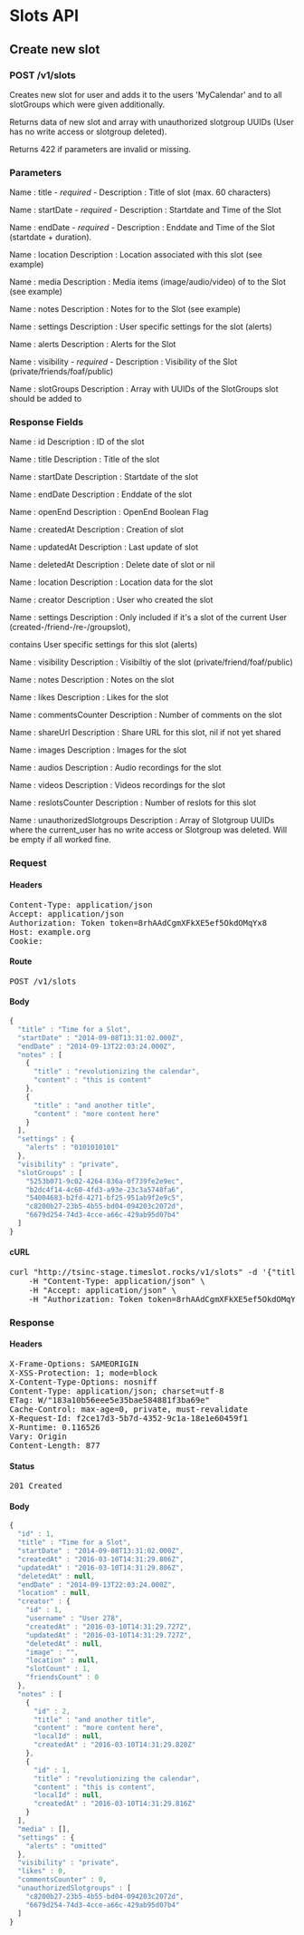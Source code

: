 # Slots API

## Create new slot

### POST /v1/slots

Creates new slot for user and adds it to the users &#39;MyCalendar&#39; and to all slotGroups which were given additionally.

Returns data of new slot and array with unauthorized slotgroup UUIDs (User has no write access or slotgroup deleted).

Returns 422 if parameters are invalid or missing.

### Parameters

Name : title *- required -*
Description : Title of slot (max. 60 characters)

Name : startDate *- required -*
Description : Startdate and Time of the Slot

Name : endDate *- required -*
Description : Enddate and Time of the Slot (startdate + duration).

Name : location
Description : Location associated with this slot (see example)

Name : media
Description : Media items (image/audio/video) of to the Slot (see example)

Name : notes
Description : Notes for to the Slot (see example)

Name : settings
Description : User specific settings for the slot (alerts)

Name : alerts
Description : Alerts for the Slot

Name : visibility *- required -*
Description : Visibility of the Slot (private/friends/foaf/public)

Name : slotGroups
Description : Array with UUIDs of the SlotGroups slot should be added to


### Response Fields

Name : id
Description : ID of the slot

Name : title
Description : Title of the slot

Name : startDate
Description : Startdate of the slot

Name : endDate
Description : Enddate of the slot

Name : openEnd
Description : OpenEnd Boolean Flag

Name : createdAt
Description : Creation of slot

Name : updatedAt
Description : Last update of slot

Name : deletedAt
Description : Delete date of slot or nil

Name : location
Description : Location data for the slot

Name : creator
Description : User who created the slot

Name : settings
Description : Only included if it&#39;s a slot of the current User (created-/friend-/re-/groupslot),

contains User specific settings for this slot (alerts)

Name : visibility
Description : Visibiltiy of the slot (private/friend/foaf/public)

Name : notes
Description : Notes on the slot

Name : likes
Description : Likes for the slot

Name : commentsCounter
Description : Number of comments on the slot

Name : shareUrl
Description : Share URL for this slot, nil if not yet shared

Name : images
Description : Images for the slot

Name : audios
Description : Audio recordings for the slot

Name : videos
Description : Videos recordings for the slot

Name : reslotsCounter
Description : Number of reslots for this slot

Name : unauthorizedSlotgroups
Description : Array of Slotgroup UUIDs where the current_user has no write access or Slotgroup was deleted. Will be empty if all worked fine.

### Request

#### Headers

<pre>Content-Type: application/json
Accept: application/json
Authorization: Token token=8rhAAdCgmXFkXE5ef5OkdOMqYx8
Host: example.org
Cookie: </pre>

#### Route

<pre>POST /v1/slots</pre>

#### Body
```javascript
{
  "title" : "Time for a Slot",
  "startDate" : "2014-09-08T13:31:02.000Z",
  "endDate" : "2014-09-13T22:03:24.000Z",
  "notes" : [
    {
      "title" : "revolutionizing the calendar",
      "content" : "this is content"
    },
    {
      "title" : "and another title",
      "content" : "more content here"
    }
  ],
  "settings" : {
    "alerts" : "0101010101"
  },
  "visibility" : "private",
  "slotGroups" : [
    "5253b071-9c02-4264-836a-0f739fe2e9ec",
    "b2dc4f14-4c60-4fd3-a93e-23c3a5748fa6",
    "54004683-b2fd-4271-bf25-951ab9f2e9c5",
    "c8200b27-23b5-4b55-bd04-094203c2072d",
    "6679d254-74d3-4cce-a66c-429ab95d07b4"
  ]
}
```


#### cURL

<pre class="request">curl &quot;http://tsinc-stage.timeslot.rocks/v1/slots&quot; -d &#39;{&quot;title&quot;:&quot;Time for a Slot&quot;,&quot;startDate&quot;:&quot;2014-09-08T13:31:02.000Z&quot;,&quot;endDate&quot;:&quot;2014-09-13T22:03:24.000Z&quot;,&quot;notes&quot;:[{&quot;title&quot;:&quot;revolutionizing the calendar&quot;,&quot;content&quot;:&quot;this is content&quot;},{&quot;title&quot;:&quot;and another title&quot;,&quot;content&quot;:&quot;more content here&quot;}],&quot;settings&quot;:{&quot;alerts&quot;:&quot;0101010101&quot;},&quot;visibility&quot;:&quot;private&quot;,&quot;slotGroups&quot;:[&quot;5253b071-9c02-4264-836a-0f739fe2e9ec&quot;,&quot;b2dc4f14-4c60-4fd3-a93e-23c3a5748fa6&quot;,&quot;54004683-b2fd-4271-bf25-951ab9f2e9c5&quot;,&quot;c8200b27-23b5-4b55-bd04-094203c2072d&quot;,&quot;6679d254-74d3-4cce-a66c-429ab95d07b4&quot;]}&#39; -X POST \
	-H &quot;Content-Type: application/json&quot; \
	-H &quot;Accept: application/json&quot; \
	-H &quot;Authorization: Token token=8rhAAdCgmXFkXE5ef5OkdOMqYx8&quot;</pre>

### Response

#### Headers

<pre>X-Frame-Options: SAMEORIGIN
X-XSS-Protection: 1; mode=block
X-Content-Type-Options: nosniff
Content-Type: application/json; charset=utf-8
ETag: W/&quot;183a10b56eee5e35bae584881f3ba69e&quot;
Cache-Control: max-age=0, private, must-revalidate
X-Request-Id: f2ce17d3-5b7d-4352-9c1a-18e1e60459f1
X-Runtime: 0.116526
Vary: Origin
Content-Length: 877</pre>

#### Status

<pre>201 Created</pre>

#### Body

```javascript
{
  "id" : 1,
  "title" : "Time for a Slot",
  "startDate" : "2014-09-08T13:31:02.000Z",
  "createdAt" : "2016-03-10T14:31:29.806Z",
  "updatedAt" : "2016-03-10T14:31:29.806Z",
  "deletedAt" : null,
  "endDate" : "2014-09-13T22:03:24.000Z",
  "location" : null,
  "creator" : {
    "id" : 1,
    "username" : "User 278",
    "createdAt" : "2016-03-10T14:31:29.727Z",
    "updatedAt" : "2016-03-10T14:31:29.727Z",
    "deletedAt" : null,
    "image" : "",
    "location" : null,
    "slotCount" : 1,
    "friendsCount" : 0
  },
  "notes" : [
    {
      "id" : 2,
      "title" : "and another title",
      "content" : "more content here",
      "localId" : null,
      "createdAt" : "2016-03-10T14:31:29.820Z"
    },
    {
      "id" : 1,
      "title" : "revolutionizing the calendar",
      "content" : "this is content",
      "localId" : null,
      "createdAt" : "2016-03-10T14:31:29.816Z"
    }
  ],
  "media" : [],
  "settings" : {
    "alerts" : "omitted"
  },
  "visibility" : "private",
  "likes" : 0,
  "commentsCounter" : 0,
  "unauthorizedSlotgroups" : [
    "c8200b27-23b5-4b55-bd04-094203c2072d",
    "6679d254-74d3-4cce-a66c-429ab95d07b4"
  ]
}
```
